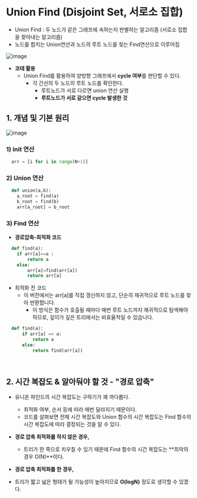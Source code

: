 # Union Find (Disjoint Set, 서로소 집합)
-  Union Find : 두 노드가 같은 그래프에 속하는지 판별하는 알고리즘 (서로소 집합을 찾아내는 알고리즘)
  -  노드를 합치는 Union연산과 노드의 루트 노드를 찾는 Find연산으로 이루어짐

![image](https://github.com/AAISSJ/AlgorithmStudy/assets/76966915/4b7f9c95-171c-4818-8df2-ece956eb01ca)


- **코테 활용**
  - Union Find를 활용하여 양방향 그래프에서 **cycle 여부**를 판단할 수 있다.
    - 각 간선의 두 노드의 루트 노드를 확인한다.
      - 루트노드가 서로 다르면 union 연산 실행
      - **루트노드가 서로 같으면 cycle 발생한 것**
## 1. 개념 및 기본 원리 
![image](https://github.com/AAISSJ/AlgorithmStudy/assets/76966915/7260d13f-1b8d-4d3b-9341-afb24a4117e2)

### 1) init 연산
``` python
  arr = [i for i in range(N+1)]
```
### 2) Union 연산  
``` python
  def union(a,b):
    a_root = find(a)
    b_root = find(b)
    arr[a_root] = b_root
```
### 3) Find 연산
- **경로압축-최적화 코드**
``` python
  def find(a):
    if arr[a]==a :
        return a 
    else: 
        arr[a]=find(arr[a])
        return arr[a]
```
- 최적화 전 코드
  - 이 버전에서는 arr[a]를 직접 갱신하지 않고, 단순히 재귀적으로 루트 노드를 찾아 반환합니다.
    - 이 방식은 함수가 호출될 때마다 매번 루트 노드까지 재귀적으로 탐색해야 하므로, 깊이가 깊은 트리에서는 비효율적일 수 있습니다.
   
  
``` python
  def find(a):
      if arr[a] == a:
          return a
      else:
          return find(arr[a])
```


<br>

## 2. 시간 복잡도 & 알아둬야 할 것 - "경로 압축"

- 유니온 파인드의 시간 복잡도는 구하기가 꽤 까다롭다.
  - 최적화 여부, 순서 등에 따라 매번 달라지기 때문이다.
  - 코드를 살펴보면 전체 시간 복잡도와 Union 함수의 시간 복잡도는 Find 함수의 시간 복잡도에 따라 결정되는 것을 알 수 있다.




- **경로 압축 최적화를 하지 않은 경우,**
  - 트리가 한 쪽으로 치우칠 수 있기 때문에 Find 함수의 시간 복잡도는 **최악의 경우 O(N)**이다.
-  **경로 압축 최적화를 한 경우,**
  - 트리가 짧고 넓은 형태가 될 가능성이 높아지므로 **O(logN)** 정도로 생각할 수 있겠다.







